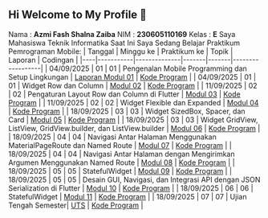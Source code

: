 ## Hi Welcome to My Profile 👋
Nama : **Azmi Fash Shalna Zaiba**
NIM : **230605110169**
Kelas : **E**
Saya Mahasiswa Teknik Informatika
Saat Ini Saya Sedang Belajar Praktikum Pemrograman Mobile:
| Tanggal | Minggu ke | Praktikum ke | Topik | Laporan | Codingan |
|----|-----------|--------------|-------|-------|------------------|
| 04/09/2025 | 01        | 01           | Pengenalan Mobile Programming dan Setup Lingkungan | [Laporan Modul 01](#) | [Kode Program](#) |
| 04/09/2025 | 01        | 01           | Widget Row dan Column | [Modul 02](#) | [Kode Program](#) |
| 11/09/2025 | 02        | 02           | Pengaturan Layout Row dan Column di Flutter | [Modul 03](#) | [Kode Program](#) |
| 11/09/2025 | 02        | 02           | Widget Flexible dan Expanded | [Modul 04](#) | [Kode Program](#) |
| 18/09/2025 | 03        | 03           | Widget SizedBox, Spacer, dan Card | [Modul 05](#) | [Kode Program](#) |
| 18/09/2025 | 03        | 03           | Widget GridView, ListView, GridView.builder, dan ListView.builder | [Modul 06](#) | [Kode Program](#) |
| 18/09/2025 | 04        | 04           | Navigasi Antar Halaman Menggunakan MaterialPageRoute dan Named Route | [Modul 07](#) | [Kode Program](#) |
| 18/09/2025 | 04        | 04           | Navigasi Antar Halaman dengan Mengirimkan Argumen Menggunakan Named Route | [Modul 08](#) | [Kode Program](#) |
| 18/09/2025 | 05        | 05           | StatefulWidget | [Modul 09](#) | [Kode Program](#) |
| 18/09/2025 | 05        | 05           | Desain GUI, Navigasi, dan Integrasi API dengan JSON Serialization di Flutter | [Modul 10](#) | [Kode Program](#) |
| 18/09/2025 | 06        | 06           | StatefulWidget | [Modul 11](#) | [Kode Program](#) |
| 18/09/2025 | 07        | 07           | Ujian Tengah Semester| [UTS](https://drive.google.com/file/d/1MX-nFFjwC3OkPH0UzH9Vdz47Alm4mtWH/view?usp=drive_link) | [Kode Program](https://github.com/azmifasha/UTSpraktikum-mobile) |

<!--
**azmifasha/azmifasha** is a ✨ _special_ ✨ repository because its `README.md` (this file) appears on your GitHub profile.

Here are some ideas to get you started:

- 🔭 I’m currently working on ...
- 🌱 I’m currently learning ...
- 👯 I’m looking to collaborate on ...
- 🤔 I’m looking for help with ...
- 💬 Ask me about ...
- 📫 How to reach me: ...
- 😄 Pronouns: ...
- ⚡ Fun fact: ...
-->
